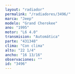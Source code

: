 ```yaml
---
layout: "radiador"
permalink: "/radiadores/3496/"
marca: "Jeep"
modelo: "Grand Cherokee"
ano: "1995"
motor: "L6 4.0"
transmision: "Automática"
parte: "431348"
clima: "Con clima"
alto: "22 1/4"
ancho: "16 13/16"
observaciones: ""
id: "3496"
---
```


